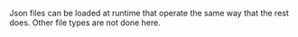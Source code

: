 Json files can be loaded at runtime that operate the same way that the rest does.
Other file types are not done here.

